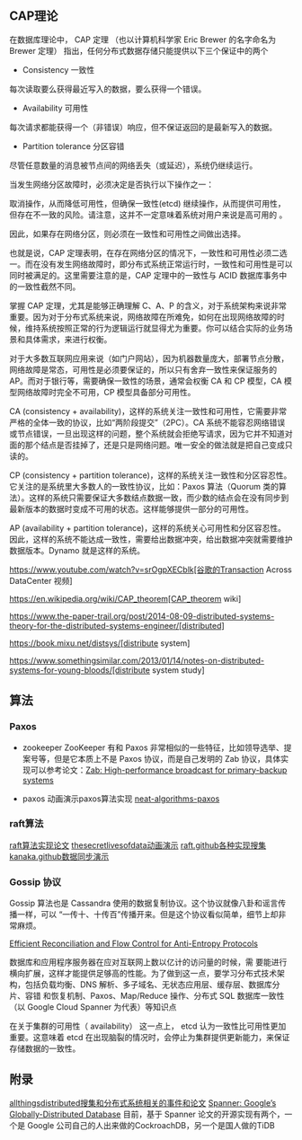 

## CAP理论

在数据库理论中， CAP 定理 （也以计算机科学家 Eric Brewer 的名字命名为 Brewer 定理） 指出，任何分布式数据存储只能提供以下三个保证中的两个

- Consistency  一致性

 每次读取要么获得最近写入的数据，要么获得一个错误。

- Availability  可用性

 每次请求都能获得一个（非错误）响应，但不保证返回的是最新写入的数据。

- Partition tolerance  分区容错

 尽管任意数量的消息被节点间的网络丢失（或延迟），系统仍继续运行。

当发生网络分区故障时，必须决定是否执行以下操作之一：

取消操作，从而降低可用性，但确保一致性(etcd)
继续操作，从而提供可用性，但存在不一致的风险。请注意，这并不一定意味着系统对用户来说是高可用的 。

因此，如果存在网络分区，则必须在一致性和可用性之间做出选择。

也就是说，CAP 定理表明，在存在网络分区的情况下，一致性和可用性必须二选一。而在没有发生网络故障时，即分布式系统正常运行时，一致性和可用性是可以同时被满足的。这里需要注意的是，CAP 定理中的一致性与 ACID 数据库事务中的一致性截然不同。

掌握 CAP 定理，尤其是能够正确理解 C、A、P 的含义，对于系统架构来说非常重要。因为对于分布式系统来说，网络故障在所难免，如何在出现网络故障的时候，维持系统按照正常的行为逻辑运行就显得尤为重要。你可以结合实际的业务场景和具体需求，来进行权衡。

对于大多数互联网应用来说（如门户网站），因为机器数量庞大，部署节点分散，网络故障是常态，可用性是必须要保证的，所以只有舍弃一致性来保证服务的 AP。而对于银行等，需要确保一致性的场景，通常会权衡 CA 和 CP 模型，CA 模型网络故障时完全不可用，CP 模型具备部分可用性。

CA (consistency + availability)，这样的系统关注一致性和可用性，它需要非常严格的全体一致的协议，比如“两阶段提交”（2PC）。CA 系统不能容忍网络错误或节点错误，一旦出现这样的问题，整个系统就会拒绝写请求，因为它并不知道对面的那个结点是否挂掉了，还是只是网络问题。唯一安全的做法就是把自己变成只读的。

CP (consistency + partition tolerance)，这样的系统关注一致性和分区容忍性。它关注的是系统里大多数人的一致性协议，比如：Paxos 算法（Quorum 类的算法）。这样的系统只需要保证大多数结点数据一致，而少数的结点会在没有同步到最新版本的数据时变成不可用的状态。这样能够提供一部分的可用性。

AP (availability + partition tolerance)，这样的系统关心可用性和分区容忍性。因此，这样的系统不能达成一致性，需要给出数据冲突，给出数据冲突就需要维护数据版本。Dynamo 就是这样的系统。

https://www.youtube.com/watch?v=srOgpXECblk[谷歌的Transaction Across DataCenter 视频]

https://en.wikipedia.org/wiki/CAP_theorem[CAP_theorem wiki]

https://www.the-paper-trail.org/post/2014-08-09-distributed-systems-theory-for-the-distributed-systems-engineer/[distributed]

https://book.mixu.net/distsys/[distribute system]

https://www.somethingsimilar.com/2013/01/14/notes-on-distributed-systems-for-young-bloods/[distribute system study]




## 算法

### Paxos

- zookeeper
ZooKeeper 有和 Paxos 非常相似的一些特征，比如领导选举、提案号等，但是它本质上不是 Paxos 协议，而是自己发明的 Zab 协议，具体实现可以参考论文：[Zab: High-performance broadcast for primary-backup systems](https://www.semanticscholar.org/paper/Zab%3A-High-performance-broadcast-for-primary-backup-Junqueira-Reed/b02c6b00bd5dbdbd951fddb00b906c82fa80f0b3?p2df)


- paxos 动画演示paxos算法实现
[neat-algorithms-paxos](https://harry.me/blog/2014/12/27/neat-algorithms-paxos/)


### raft算法



[raft算法实现论文](chrome-extension://efaidnbmnnnibpcajpcglclefindmkaj/https://raft.github.io/raft.pdf)
[thesecretlivesofdata动画演示](https://thesecretlivesofdata.com/raft/)
[raft.github各种实现搜集](https://raft.github.io/)
[kanaka.github数据同步演示](https://kanaka.github.io/raft.js/)


### Gossip 协议
Gossip 算法也是 Cassandra 使用的数据复制协议。这个协议就像八卦和谣言传播一样，可以 “一传十、十传百”传播开来。但是这个协议看似简单，细节上却非常麻烦。

[Efficient Reconciliation and Flow Control for Anti-Entropy Protocols](chrome-extension://efaidnbmnnnibpcajpcglclefindmkaj/https://www.cs.cornell.edu/home/rvr/papers/flowgossip.pdf)




数据库和应用程序服务器在应对互联网上数以亿计的访问量的时候，需
要能进行横向扩展，这样才能提供足够高的性能。为了做到这一点，要学习分布式技术架
构，包括负载均衡、DNS 解析、多子域名、无状态应用层、缓存层、数据库分片、容错
和恢复机制、Paxos、Map/Reduce 操作、分布式 SQL 数据库一致性（以 Google
Cloud Spanner 为代表）等知识点




在关于集群的可用性（ availability） 这一点上， etcd 认为一致性比可用性更加重要。这意味着 etcd 在出现脑裂的情况时，会停止为集群提供更新能力，来保证存储数据的一致性。








## 附录

[allthingsdistributed搜集和分布式系统相关的事件和论文](https://www.allthingsdistributed.com/)
[Spanner: Google’s Globally-Distributed Database](chrome-extension://efaidnbmnnnibpcajpcglclefindmkaj/https://static.googleusercontent.com/media/research.google.com/zh-CN//archive/spanner-osdi2012.pdf)
目前，基于 Spanner 论文的开源实现有两个，一个是 Google 公司自己的人出来做的CockroachDB，另一个是国人做的TiDB
